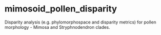 # mimosoid_pollen_disparity
Disparity analysis (e.g. phylomorphospace and disparity metrics) for pollen morphology - Mimosa and Stryphnodendron clades.
